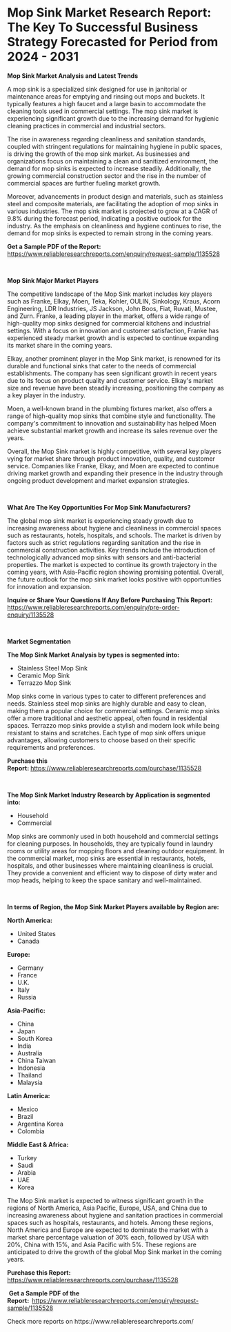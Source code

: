<p><h1>Mop Sink Market Research Report: The Key To Successful Business Strategy Forecasted for Period from 2024 - 2031</h1></p><p><strong>Mop Sink Market Analysis and Latest Trends</strong></p>
<p><p>A mop sink is a specialized sink designed for use in janitorial or maintenance areas for emptying and rinsing out mops and buckets. It typically features a high faucet and a large basin to accommodate the cleaning tools used in commercial settings. The mop sink market is experiencing significant growth due to the increasing demand for hygienic cleaning practices in commercial and industrial sectors.</p><p>The rise in awareness regarding cleanliness and sanitation standards, coupled with stringent regulations for maintaining hygiene in public spaces, is driving the growth of the mop sink market. As businesses and organizations focus on maintaining a clean and sanitized environment, the demand for mop sinks is expected to increase steadily. Additionally, the growing commercial construction sector and the rise in the number of commercial spaces are further fueling market growth.</p><p>Moreover, advancements in product design and materials, such as stainless steel and composite materials, are facilitating the adoption of mop sinks in various industries. The mop sink market is projected to grow at a CAGR of 9.8% during the forecast period, indicating a positive outlook for the industry. As the emphasis on cleanliness and hygiene continues to rise, the demand for mop sinks is expected to remain strong in the coming years.</p></p>
<p><strong>Get a Sample PDF of the Report:&nbsp;</strong> <a href="https://www.reliableresearchreports.com/enquiry/request-sample/1135528">https://www.reliableresearchreports.com/enquiry/request-sample/1135528</a></p>
<p>&nbsp;</p>
<p><strong>Mop Sink Major Market Players</strong></p>
<p><p>The competitive landscape of the Mop Sink market includes key players such as Franke, Elkay, Moen, Teka, Kohler, OULIN, Sinkology, Kraus, Acorn Engineering, LDR Industries, JS Jackson, John Boos, Fiat, Ruvati, Mustee, and Zurn. Franke, a leading player in the market, offers a wide range of high-quality mop sinks designed for commercial kitchens and industrial settings. With a focus on innovation and customer satisfaction, Franke has experienced steady market growth and is expected to continue expanding its market share in the coming years.</p><p>Elkay, another prominent player in the Mop Sink market, is renowned for its durable and functional sinks that cater to the needs of commercial establishments. The company has seen significant growth in recent years due to its focus on product quality and customer service. Elkay's market size and revenue have been steadily increasing, positioning the company as a key player in the industry.</p><p>Moen, a well-known brand in the plumbing fixtures market, also offers a range of high-quality mop sinks that combine style and functionality. The company's commitment to innovation and sustainability has helped Moen achieve substantial market growth and increase its sales revenue over the years.</p><p>Overall, the Mop Sink market is highly competitive, with several key players vying for market share through product innovation, quality, and customer service. Companies like Franke, Elkay, and Moen are expected to continue driving market growth and expanding their presence in the industry through ongoing product development and market expansion strategies.</p></p>
<p>&nbsp;</p>
<p><strong>What Are The Key Opportunities For Mop Sink Manufacturers?</strong></p>
<p><p>The global mop sink market is experiencing steady growth due to increasing awareness about hygiene and cleanliness in commercial spaces such as restaurants, hotels, hospitals, and schools. The market is driven by factors such as strict regulations regarding sanitation and the rise in commercial construction activities. Key trends include the introduction of technologically advanced mop sinks with sensors and anti-bacterial properties. The market is expected to continue its growth trajectory in the coming years, with Asia-Pacific region showing promising potential. Overall, the future outlook for the mop sink market looks positive with opportunities for innovation and expansion.</p></p>
<p><strong>Inquire or Share Your Questions If Any Before Purchasing This Report:</strong> <a href="https://www.reliableresearchreports.com/enquiry/pre-order-enquiry/1135528">https://www.reliableresearchreports.com/enquiry/pre-order-enquiry/1135528</a></p>
<p>&nbsp;</p>
<p><strong>Market Segmentation</strong></p>
<p><strong>The Mop Sink Market Analysis by types is segmented into:</strong></p>
<p><ul><li>Stainless Steel Mop Sink</li><li>Ceramic Mop Sink</li><li>Terrazzo Mop Sink</li></ul></p>
<p><p>Mop sinks come in various types to cater to different preferences and needs. Stainless steel mop sinks are highly durable and easy to clean, making them a popular choice for commercial settings. Ceramic mop sinks offer a more traditional and aesthetic appeal, often found in residential spaces. Terrazzo mop sinks provide a stylish and modern look while being resistant to stains and scratches. Each type of mop sink offers unique advantages, allowing customers to choose based on their specific requirements and preferences.</p></p>
<p><strong>Purchase this Report:&nbsp;</strong><a href="https://www.reliableresearchreports.com/purchase/1135528">https://www.reliableresearchreports.com/purchase/1135528</a></p>
<p>&nbsp;</p>
<p><strong>The Mop Sink Market Industry Research by Application is segmented into:</strong></p>
<p><ul><li>Household</li><li>Commercial</li></ul></p>
<p><p>Mop sinks are commonly used in both household and commercial settings for cleaning purposes. In households, they are typically found in laundry rooms or utility areas for mopping floors and cleaning outdoor equipment. In the commercial market, mop sinks are essential in restaurants, hotels, hospitals, and other businesses where maintaining cleanliness is crucial. They provide a convenient and efficient way to dispose of dirty water and mop heads, helping to keep the space sanitary and well-maintained.</p></p>
<p>&nbsp;</p>
<p><strong>In terms of Region, the Mop Sink Market Players available by Region are:</strong></p>
<p>
    <p> <strong> North America: </strong>
        <ul>
            <li>United States</li>
            <li>Canada</li>
        </ul>
        </p> 
    <p> <strong> Europe: </strong>
        <ul>
            <li>Germany</li>
            <li>France</li>
            <li>U.K.</li>
            <li>Italy</li>
            <li>Russia</li>
        </ul>
        </p> 
    <p> <strong> Asia-Pacific: </strong>
        <ul>
            <li>China</li>
            <li>Japan</li>
            <li>South Korea</li>
            <li>India</li>
            <li>Australia</li>
            <li>China Taiwan</li>
            <li>Indonesia</li>
            <li>Thailand</li>
            <li>Malaysia</li>
        </ul>
        </p> 
    <p> <strong> Latin America: </strong>
        <ul>
            <li>Mexico</li>
            <li>Brazil</li>
            <li>Argentina Korea</li>
            <li>Colombia</li>
        </ul>
        </p> 
    <p> <strong> Middle East & Africa: </strong>
        <ul>
            <li>Turkey</li>
            <li>Saudi</li>
            <li>Arabia</li>
            <li>UAE</li>
            <li>Korea</li>
        </ul>
    </p>
    </p>
<p><p>The Mop Sink market is expected to witness significant growth in the regions of North America, Asia Pacific, Europe, USA, and China due to increasing awareness about hygiene and sanitation practices in commercial spaces such as hospitals, restaurants, and hotels. Among these regions, North America and Europe are expected to dominate the market with a market share percentage valuation of 30% each, followed by USA with 20%, China with 15%, and Asia Pacific with 5%. These regions are anticipated to drive the growth of the global Mop Sink market in the coming years.</p></p>
<p><strong>Purchase this Report: </strong><a href="https://www.reliableresearchreports.com/purchase/1135528">https://www.reliableresearchreports.com/purchase/1135528</a></p>
<p>&nbsp;<strong>Get a Sample PDF of the Report:&nbsp;&nbsp;</strong><a href="https://www.reliableresearchreports.com/enquiry/request-sample/1135528">https://www.reliableresearchreports.com/enquiry/request-sample/1135528</a></p>
<p><strong></strong></p>
<p>Check more reports on https://www.reliableresearchreports.com/</p>